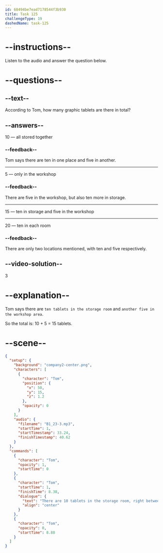 ```yaml
---
id: 68494be7ead7178544f3b930
title: Task 125
challengeType: 19
dashedName: task-125
---
```


<!-- (audio) Tom: There are ten tablets in the storage room, right between the spare monitors and the old project files. We should have another five in the workshop area. -->

# --instructions--

Listen to the audio and answer the question below.

# --questions--

## --text--

According to Tom, how many graphic tablets are there in total?

## --answers--

10 — all stored together

### --feedback--

Tom says there are ten in one place and five in another.

---

5 — only in the workshop

### --feedback--

There are five in the workshop, but also ten more in storage.

---

15 — ten in storage and five in the workshop

---

20 — ten in each room

### --feedback--

There are only two locations mentioned, with ten and five respectively.

## --video-solution--

3

# --explanation--

Tom says there are `ten tablets in the storage room` and `another five in the workshop area`.

So the total is: 10 + 5 = 15 tablets.

# --scene--

```json
{
  "setup": {
    "background": "company2-center.png",
    "characters": [
      {
        "character": "Tom",
        "position": {
          "x": 50,
          "y": 15,
          "z": 1.2
        },
        "opacity": 0
      }
    ],
    "audio": {
      "filename": "B1_23-3.mp3",
      "startTime": 1,
      "startTimestamp": 33.24,
      "finishTimestamp": 40.62
    }
  },
  "commands": [
    {
      "character": "Tom",
      "opacity": 1,
      "startTime": 0
    },
    {
      "character": "Tom",
      "startTime": 1,
      "finishTime": 8.38,
      "dialogue": {
        "text": "There are 10 tablets in the storage room, right between the spare monitors and the old project files. We should have another 5 in the workshop area.",
        "align": "center"
      }
    },
    {
      "character": "Tom",
      "opacity": 0,
      "startTime": 8.88
    }
  ]
}
```
